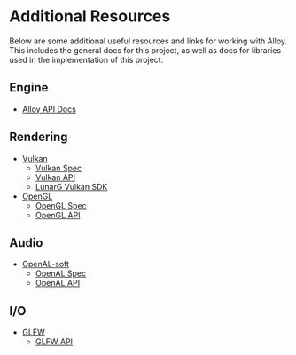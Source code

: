 # Additional Resources

Below are some additional useful resources and links for working with Alloy.
This includes the general docs for this project, as well as docs for libraries
used in the implementation of this project.

## Engine

* [Alloy API Docs](https://bitwizeshift.github.io/alloy-rs/)

## Rendering

* [Vulkan](https://www.vulkan.org/)
  * [Vulkan Spec](https://registry.khronos.org/vulkan/specs/1.3-extensions/html/vkspec.html)
  * [Vulkan API](https://registry.khronos.org/vulkan/specs/1.3-extensions/man/html/)
  * [LunarG Vulkan SDK](https://www.lunarg.com/vulkan-sdk/)
* [OpenGL](https://www.opengl.org/)
  * [OpenGL Spec](https://registry.khronos.org/OpenGL/specs/gl/glspec46.core.pdf)
  * [OpenGL API](https://registry.khronos.org/OpenGL-Refpages/gl4/)

## Audio

* [OpenAL-soft](https://www.openal-soft.org/)
  * [OpenAL Spec](https://www.openal.org/documentation/openal-1.1-specification.pdf)
  * [OpenAL API](https://www.openal.org/documentation/OpenAL_Programmers_Guide.pdf)

## I/O

* [GLFW](https://www.glfw.org/)
  * [GLFW API](https://www.glfw.org/docs/latest/modules.html)

